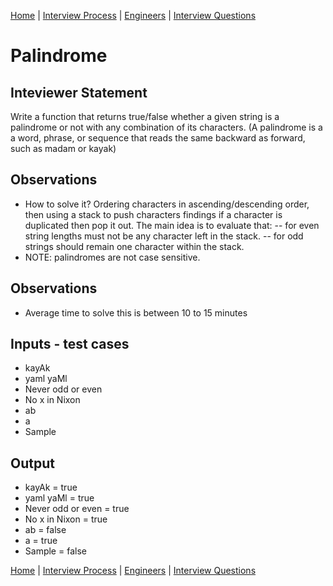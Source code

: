 [Home](../../../README.md) |
[Interview Process](../../README.md) |
[Engineers](../README.md) |
[Interview Questions](README.md)

# Palindrome

## Inteviewer Statement
Write a function that returns true/false whether a given string is a palindrome or not with any combination of its characters. 
(A palindrome is a a word, phrase, or sequence that reads the same backward as forward, such as madam or kayak)


## Observations
- How to solve it? Ordering characters in ascending/descending order, then using a stack to push characters findings if a character is duplicated then pop it out. The main idea is to evaluate that:
-- for even string lengths must not be any character left in the stack. 
-- for odd strings should remain one character within the stack.
- NOTE: palindromes are not case sensitive.

## Observations
- Average time to solve this is between 10 to 15 minutes

## Inputs - test cases
- kayAk
- yaml yaMl
- Never odd or even
- No x in Nixon
- ab
- a
- Sample

## Output
- kayAk = true
- yaml yaMl = true
- Never odd or even = true
- No x in Nixon = true
- ab = false
- a = true
- Sample = false

[Home](../../../README.md) |
[Interview Process](../../README.md) |
[Engineers](../README.md) |
[Interview Questions](README.md)

